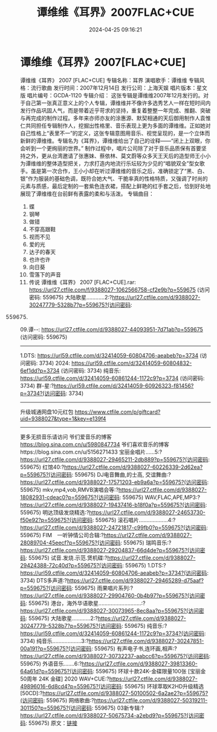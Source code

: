 ﻿---
title: 谭维维《耳界》2007FLAC+CUE
date: 2024-04-25 09:16:21
categories: WAV车载音乐、镜像
tags: 华语中文
---
# 谭维维《耳界》2007[FLAC+CUE]

谭维维《耳界》 2007 [FLAC+CUE]
专辑名称：耳界
演唱歌手：谭维维
专辑风格：流行歌曲
发行时间：2007年12月14日
发行公司：上海天娱
唱片版本：星文版
唱片编号：GCDA-1120
专辑介绍：
这张专辑是谭维维2007年12月发行的。对于自己第一张真正意义上的个人专辑，谭维维并不像许多选秀艺人一样在短时间内发行作品巩固人气，而是带着近乎苛求的坚持，重复着整整一年完成、推翻、突破与再完成的制作过程。多年来亦师亦友的涂惠源、默契相通的天后御用制作人袁惟仁共同担任专辑制作人，挖掘出性格里、音乐表现上更为多面的谭维维。正如她对自己性格上“表里不一”的定义，这张专辑意图用音乐、视觉呈现的，是一个立体而新鲜的谭维维。专辑名为《耳界》，谭维维给出了自己的诠释——“闭上上双眼，你会听到一个更绚丽的世界。”
制作过程中，唱片公司除了对于音乐品质保有首要坚持之外，更从台湾邀请了张惠妹、蔡依林、莫文蔚等众多天王天后的造型师王小小为谭维维的整体造型把关，力求打造内地流行乐坛较为少见的“唱貌双全”型女歌手。虽是第一次合作，王小小却在听过谭维维的音乐之后，准确锁定了“黑、白、银”作为服装的基础色调，既符合她大气、干脆率真的性格特质，又强调了时尚的元素与质感，最后定制的一套紫色连衣裙，搭配上鲜艳的红手套之后，恰到好处地展现了谭维维在台前鲜有表露的柔和与活泼。
专辑曲目：
01. 蝶
02. 钢琴
03. 做错
04. 不穿高跟鞋
05. 视而不见
06. 爱的光
07. 达子的春天
08. 也许也许
09. 向日葵
10. 雪落下的声音
11. 传说
谭维维《耳界》 2007 [FLAC+CUE].rar: https://url27.ctfile.com/f/9388027-1062566758-cf2e9b?p=559675
(访问密码: 559675)
大陆歌星............2:?https://url27.ctfile.com/d/9388027-30247779-5328b7?p=559675?(访问密码:
559675)
09.谭--: https://url27.ctfile.com/d/9388027-44093951-7d71ab?p=559675
(访问密码: 559675)
***********************************************************************************************
1.DTS: https://url59.ctfile.com/d/32414059-60804706-aeabeb?p=3734
(访问密码: 3734)
2024: https://url59.ctfile.com/d/32414059-60804832-6ef1dd?p=3734
(访问密码: 3734)
纯音乐: https://url59.ctfile.com/d/32414059-60861244-1172c9?p=3734
(访问密码: 3734)
群-星:?https://url59.ctfile.com/d/32414059-60926323-f81456?p=3734?(访问密码:
3734)
*****************************************************
升级城通网盘10元红包 https://www.ctfile.com/p/giftcard?uid=9388027&type=1&key=e139f4
**************************
更多无损音乐请访问
爷们爱音乐的博客
https://blog.sina.com.cn/u/5980847734
爷们喜欢音乐的博客https://blog.sina.com.cn/u/5156271433
宝丽金唱片......5:?https://url27.ctfile.com/d/9388027-29465211-2db889?p=559675?(访问密码:
559675)
红馆40:?https://url27.ctfile.com/d/9388027-60226339-2d62ea?p=559675?(访问密码:
559675)
DJ电音舞曲,的士高, 交谊舞曲:?https://url27.ctfile.com/d/9388027-17571203-eb9a6a?p=559675?(访问密码:
559675)
mkv,mp4,vob,RMVB演唱会等:?https://url27.ctfile.com/d/9388027-18082931-cdeac0?p=559675?(访问密码:
559675)
WAV,FLAC,APE,MP3:?https://url27.ctfile.com/d/9388027-19437416-b18f0a?p=559675?(访问密码:
559675)
明达顶级发烧精选:?https://url27.ctfile.com/d/9388027-24653730-f50e92?p=559675?(访问密码:
559675)
滚石唱片...................4:?https://url27.ctfile.com/d/9388027-24721817-c99fb0?p=559675?(访问密码:
559675)
FIM　一听钟情公司合辑:?https://url27.ctfile.com/d/9388027-28089704-45eecf?p=559675?(访问密码:
559675)
瑞鸣音乐:?https://url27.ctfile.com/d/9388027-29204837-66d4de?p=559675?(访问密码:
559675)
试音.发烧.示范.煲机碟:?https://url27.ctfile.com/d/9388027-29424388-72c40d?p=559675?(访问密码:
559675)
1.DTS:?https://url59.ctfile.com/d/32414059-60804706-aeabeb?p=3734?(访问密码:
3734)
DTS多声道:?https://url27.ctfile.com/d/9388027-29465289-d75aaf?p=559675?(访问密码:
559675)
雨果唱片系列:?https://url27.ctfile.com/d/9388027-29904760-0b4b97?p=559675?(访问密码:
559675)
港台，海外华语歌星............................:?https://url27.ctfile.com/d/9388027-30073965-8ec8aa?p=559675?(访问密码:
559675)
大陆歌星............2:?https://url27.ctfile.com/d/9388027-30247779-5328b7?p=559675?(访问密码:
559675)
纯音乐:?https://url59.ctfile.com/d/32414059-60861244-1172c9?p=3734?(访问密码:
3734)
纯音乐...................3:?https://url27.ctfile.com/d/9388027-30247851-00a191?p=559675?(访问密码:
559675)
有声电子书,连环画,相声:?https://url27.ctfile.com/d/9388027-30732237-aabcc6?p=559675?(访问密码:
559675)
外语音乐.......6:?https://url27.ctfile.com/d/9388027-39813360-64a61d?p=559675?(访问密码:
559675)
环球十款24K-金碟限量100张 [宝丽金50周年 24K 金碟] 2020 WAV+CUE:?https://url27.ctfile.com/d/9388027-49896016-6d8cd4?p=559675?(访问密码:
559675)
环球萃取K2HD升级精选[50CD]:?https://url27.ctfile.com/d/9388027-50100502-6a2ae2?p=559675?(访问密码:
559675)
网络歌曲:?https://url27.ctfile.com/d/9388027-50319211-301150?p=559675?(访问密码:
559675)
03新专辑:?https://url27.ctfile.com/d/9388027-50675734-a2ebd9?p=559675?(访问密码:
559675)
原文：[链接](https://blog.sina.com.cn/s/blog_1647c7e76010315bx.html)